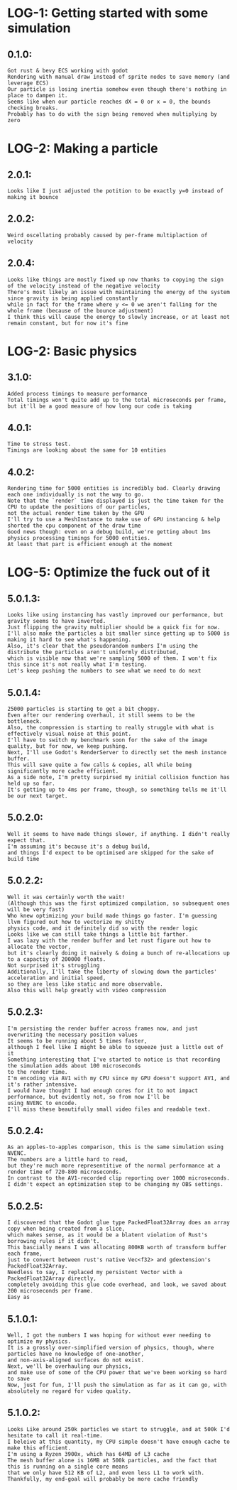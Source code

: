 # LOG-1: Getting started with some simulation

## 0.1.0:
    Got rust & bevy ECS working with godot
    Rendering with manual draw instead of sprite nodes to save memory (and leverage ECS)
    Our particle is losing inertia somehow even though there's nothing in place to dampen it.
    Seems like when our particle reaches dX = 0 or x = 0, the bounds checking breaks.
    Probably has to do with the sign being removed when multiplying by zero

# LOG-2: Making a particle

## 2.0.1:
    Looks like I just adjusted the potition to be exactly y=0 instead of making it bounce

## 2.0.2:
    Weird oscellating probably caused by per-frame multiplaction of velocity

## 2.0.4:
    Looks like things are mostly fixed up now thanks to copying the sign of the velocity instead of the negative velocity
    There's most likely an issue with maintaining the energy of the system since gravity is being applied constantly
    while in fact for the frame where y <= 0 we aren't falling for the whole frame (because of the bounce adjustment)
    I think this will cause the energy to slowly increase, or at least not remain constant, but for now it's fine

# LOG-2: Basic physics

## 3.1.0:
    Added process timings to measure performance
    Total timings won't quite add up to the total microseconds per frame, but it'll be a good measure of how long our code is taking

## 4.0.1:
    Time to stress test.
    Timings are looking about the same for 10 entities

## 4.0.2:
    Rendering time for 5000 entities is incredibly bad. Clearly drawing each one individually is not the way to go.
    Note that the `render` time displayed is just the time taken for the CPU to update the positions of our particles,
    not the actual render time taken by the GPU
    I'll try to use a MeshInstance to make use of GPU instancing & help shorted the cpu component of the draw time
    Good news though: even on a debug build, we're getting about 1ms physics processing timings for 5000 entities.
    At least that part is efficient enough at the moment

# LOG-5: Optimize the fuck out of it

## 5.0.1.3:
    Looks like using instancing has vastly improved our performance, but gravity seems to have inverted.
    Just flipping the gravity multiplier should be a quick fix for now.
    I'll also make the particles a bit smaller since getting up to 5000 is making it hard to see what's happening.
    Also, it's clear that the pseudorandom numbers I'm using the distribute the particles aren't uniformly distributed,
    which is visible now that we're sampling 5000 of them. I won't fix this since it's not really what I'm testing.
    Let's keep pushing the numbers to see what we need to do next

## 5.0.1.4:
    25000 particles is starting to get a bit choppy.
    Even after our rendering overhaul, it still seems to be the bottleneck.
    Also, the compression is starting to really struggle with what is effectively visual noise at this point.
    I'll have to switch my benchmark soon for the sake of the image quality, but for now, we keep pushing.
    Next, I'll use Godot's RenderServer to directly set the mesh instance buffer.
    This will save quite a few calls & copies, all while being significantly more cache efficient.
    As a side note, I'm pretty surpirsed my initial collision function has held up so far.
    It's getting up to 4ms per frame, though, so something tells me it'll be our next target.

## 5.0.2.0:
    Well it seems to have made things slower, if anything. I didn't really expect that.
    I'm assuming it's because it's a debug build,
    and things I'd expect to be optimised are skipped for the sake of build time

## 5.0.2.2:
    Well it was certainly worth the wait!
    (Although this was the first optimized compilation, so subsequent ones will be very fast)
    Who knew optimizing your build made things go faster. I'm guessing llvm figured out how to vectorize my shitty
    physics code, and it definitely did so with the render logic
    Looks like we can still take things a little bit farther.
    I was lazy with the render buffer and let rust figure out how to allocate the vector,
    but it's clearly doing it naively & doing a bunch of re-allocations up to a capactiy of 200000 floats.
    Not surprised it's struggling
    Additionally, I'll take the liberty of slowing down the particles' acceleration and initial speed,
    so they are less like static and more observable.
    Also this will help greatly with video compression
    
## 5.0.2.3:
    I'm persisting the render buffer across frames now, and just overwriting the necessary position values
    It seems to be running about 5 times faster,
    although I feel like I might be able to squeeze just a little out of it
    Something interesting that I've started to notice is that recording the simulation adds about 100 microseconds
    to the render time.
    I'm encoding via AV1 with my CPU since my GPU doesn't support AV1, and it's rather intensive.
    I would have thought I had enough cores for it to not impact performance, but evidently not, so from now I'll be
    using NVENC to encode.
    I'll miss these beautifully small video files and readable text.

## 5.0.2.4:
    As an apples-to-apples comparison, this is the same simulation using NVENC.
    The numbers are a little hard to read,
    but they're much more representitive of the normal performance at a render time of 720-800 microseconds.
    In contrast to the AV1-recorded clip reporting over 1000 microseconds.
    I didn't expect an optimization step to be changing my OBS settings.

## 5.0.2.5:
    I discovered that the Godot glue type PackedFloat32Array does an array copy when being created from a slice,
    which makes sense, as it would be a blatent violation of Rust's borrowing rules if it didn't.
    This bascially means I was allocating 800KB worth of transform buffer each frame,
    just to convert between rust's native Vec<f32> and gdextension's PackedFloat32Array.
    Needless to say, I replaced my persistent Vector with a PackedFloat32Array directly,
    completely avoiding this glue code overhead, and look, we saved about 200 microseconds per frame.
    Easy as

## 5.1.0.1:
    Well, I got the numbers I was hoping for without ever needing to optimize my physics.
    It is a grossly over-simplified version of physics, though, where particles have no knowledge of one-another,
    and non-axis-aligned surfaces do not exist.
    Next, we'll be overhauling our physics,
    and make use of some of the CPU power that we've been working so hard to save
    Now, just for fun, I'll push the simulation as far as it can go, with absolutely no regard for video quality.

## 5.1.0.2:
    Looks Like around 250k particles we start to struggle, and at 500k I'd hesitate to call it real-time.
    I beleive at this quantity, my CPU simple doesn't have enough cache to make this efficient.
    I'm using a Ryzen 3900x, which has 64MB of L3 cache
    The mesh buffer alone is 16MB at 500k particles, and the fact that this is running on a single core means
    that we only have 512 KB of L2, and even less L1 to work with.
    Thankfully, my end-goal will probably be more cache friendly
    
    
    
    
    
    